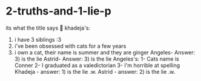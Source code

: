 # 2-truths-and-1-lie-p
its what the title says 🙂
khadeja's:
1. i have 3 siblings :3
2. i've been obsessed with cats for a few years
3. i own a cat, their name is summer and they are ginger
Angeles- Answer: 3) is the lie
Astrid- Answer: 3) is the lie
Angeles's:
1- Cats name is Conner
2- I graduated as a valedictorian 
3- I'm horrible at spelling
Khadeja - answer: 1) is the lie .w.
Astrid - answer: 2) is the lie .w.
